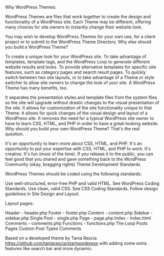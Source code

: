 Why WordPress Themes:

WordPress Themes are files that work together to create the design and functionality of a WordPress site. Each Theme may be different, offering many choices for site owners to instantly change their website look.

You may wish to develop WordPress Themes for your own use, for a client project or to submit to the WordPress Theme Directory. Why else should you build a WordPress Theme?

To create a unique look for your WordPress site.
To take advantage of templates, template tags, and the WordPress Loop to generate different website results and looks.
To provide alternative templates for specific site features, such as category pages and search result pages.
To quickly switch between two site layouts, or to take advantage of a Theme or style switcher to allow site owners to change the look of your site.
A WordPress Theme has many benefits, too.

It separates the presentation styles and template files from the system files so the site will upgrade without drastic changes to the visual presentation of the site.
It allows for customization of the site functionality unique to that Theme.
It allows for quick changes of the visual design and layout of a WordPress site.
It removes the need for a typical WordPress site owner to have to learn CSS, HTML, and PHP in order to have a great-looking website.
Why should you build your own WordPress Theme? That's the real question.

It's an opportunity to learn more about CSS, HTML, and PHP.
It's an opportunity to put your expertise with CSS, HTML, and PHP to work.
It's creative.
It's fun (most of the time).
If you release it to the public, you can feel good that you shared and gave something back to the WordPress Community (okay, bragging rights)
Theme Development Standards

WordPress Themes should be coded using the following standards:

Use well-structured, error-free PHP and valid HTML. See WordPress Coding Standards.
Use clean, valid CSS. See CSS Coding Standards.
Follow design guidelines in Site Design and Layout.

Layout pages:

Header - header.php
Footer - footer.php
Content - content.php
Sidebar - sidebar.php
Single Post - single.php
Page - page.php
Index - index.html
Comments - comments.php
Functions - functions.php
The Loop
Posts
Pages
Custom Post Types
Comments

Based on a developed theme by Tania Rascia https://github.com/taniarascia/startwordpress with adding some extra features like search bar and more dynamic.
